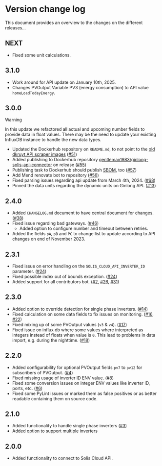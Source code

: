 # Version change log
This document provides an overview to the changes on the different releases...

## NEXT
* Fixed some unit calculations.

## 3.1.0
* Work around for API update on January 10th, 2025.
* Changes PVOutput Variable PV3 (energy consumption) to API value `homeLoadTodayEnergy`.

## 3.0.0
> [!WARNING]  
> In this update we refactored all actual and upcoming number fields to provide data in float values. There may be the
> need to update your existing InfluxDB instance to handle the new data types.
* Updated the Dockerhub repository on `README.md`, to not point to the [old dkruyt API scraper images](https://hub.docker.com/repository/docker/dkruyt/ginlong-scraper) ([#51](https://github.com/Gentleman1983/ginlong_solis_api_connector/issues/51))
* Added publishing to Dockerhub repository [gentleman1983/ginlong-solis-api-connector](https://hub.docker.com/repository/docker/gentleman1983/ginlong-solis-api-connector) on release ([#55](https://github.com/Gentleman1983/ginlong_solis_api_connector/issues/55))
* Publishing task to Dockerhub should publish [SBOM](https://www.cisa.gov/sbom), too ([#57](https://github.com/Gentleman1983/ginlong_solis_api_connector/issues/57))
* Add Mend renovate bot to repository ([#56](https://github.com/Gentleman1983/ginlong_solis_api_connector/issues/56))
* Fixed parsing issues regarding api update from March 4th, 2024. ([#68](https://github.com/Gentleman1983/ginlong_solis_api_connector/issues/68))
* Pinned the data units regarding the dynamic units on Ginlong API. ([#13](https://github.com/Gentleman1983/ginlong_solis_api_connector/issues/13))

## 2.4.0
* Added `CHANGELOG.md` document to have central document for changes. ([#38](https://github.com/Gentleman1983/ginlong_solis_api_connector/issues/38))
* Fixed issue regarding bad gateways. ([#46](https://github.com/Gentleman1983/ginlong_solis_api_connector/issues/46))
  * Added option to configure number and timeout between retries.
* Added the fields `pA`, `pB` and `PC` to change list to update according to API changes on end of November 2023.

## 2.3.1
* Fixed issue on error handling on the `SOLIS_CLOUD_API_INVERTER_ID` parameter. ([#24](https://github.com/Gentleman1983/ginlong_solis_api_connector/issues/24))
* Fixed possible index out of bounds exception. ([#24](https://github.com/Gentleman1983/ginlong_solis_api_connector/issues/24))
* Added support for all contributors bot. ([#2](https://github.com/Gentleman1983/ginlong_solis_api_connector/issues/2), [#26](https://github.com/Gentleman1983/ginlong_solis_api_connector/issues/26), [#31](https://github.com/Gentleman1983/ginlong_solis_api_connector/issues/31))

## 2.3.0
* Added option to override detection for single phase inverters. ([#14](https://github.com/Gentleman1983/ginlong_solis_api_connector/issues/14))
* Fixed calculation on some data fields to fix issues on monitoring. ([#16](https://github.com/Gentleman1983/ginlong_solis_api_connector/issues/16), [#22](https://github.com/Gentleman1983/ginlong_solis_api_connector/issues/22))
* Fixed mixing up of some PVOutput values (`v3` & `v4`). ([#17](https://github.com/Gentleman1983/ginlong_solis_api_connector/issues/17))
* Fixed issue on influx db where some values where interpreted as integers instead of floats when value is `0`. This lead to problems in data import, e.g. during the nighttime. ([#18](https://github.com/Gentleman1983/ginlong_solis_api_connector/issues/18))

## 2.2.0
* Added configurability for optional PVOutput fields `pv7` to `pv12` for subscribers of PVOutput. ([#4](https://github.com/Gentleman1983/ginlong_solis_api_connector/issues/4))
* Fixed missing usage of inverter ID ENV value. ([#8](https://github.com/Gentleman1983/ginlong_solis_api_connector/issues/8))
* Fixed some conversion issues on integer ENV values like inverter ID, ports, etc. ([#6](https://github.com/Gentleman1983/ginlong_solis_api_connector/issues/6))
* Fixed some PyLint issues or marked them as false positives or as better readable containing them on source code.

## 2.1.0
* Added functionality to handle single phase inverters ([#3](https://github.com/Gentleman1983/ginlong_solis_api_connector/issues/3))
* Added option to support multiple inverters

## 2.0.0
* Added functionality to connect to Solis Cloud API.
